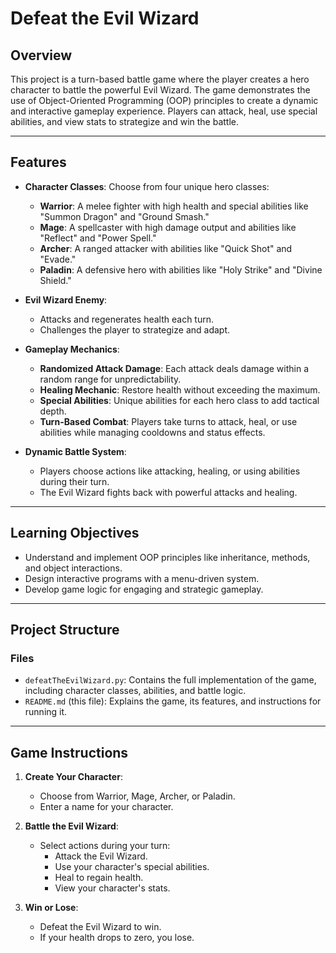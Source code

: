 # Defeat the Evil Wizard

## Overview
This project is a turn-based battle game where the player creates a hero character to battle the powerful Evil Wizard. The game demonstrates the use of Object-Oriented Programming (OOP) principles to create a dynamic and interactive gameplay experience. Players can attack, heal, use special abilities, and view stats to strategize and win the battle.

---

## Features

- **Character Classes**: Choose from four unique hero classes:
  - **Warrior**: A melee fighter with high health and special abilities like "Summon Dragon" and "Ground Smash."
  - **Mage**: A spellcaster with high damage output and abilities like "Reflect" and "Power Spell."
  - **Archer**: A ranged attacker with abilities like "Quick Shot" and "Evade."
  - **Paladin**: A defensive hero with abilities like "Holy Strike" and "Divine Shield."

- **Evil Wizard Enemy**:
  - Attacks and regenerates health each turn.
  - Challenges the player to strategize and adapt.

- **Gameplay Mechanics**:
  - **Randomized Attack Damage**: Each attack deals damage within a random range for unpredictability.
  - **Healing Mechanic**: Restore health without exceeding the maximum.
  - **Special Abilities**: Unique abilities for each hero class to add tactical depth.
  - **Turn-Based Combat**: Players take turns to attack, heal, or use abilities while managing cooldowns and status effects.

- **Dynamic Battle System**:
  - Players choose actions like attacking, healing, or using abilities during their turn.
  - The Evil Wizard fights back with powerful attacks and healing.

---

## Learning Objectives
- Understand and implement OOP principles like inheritance, methods, and object interactions.
- Design interactive programs with a menu-driven system.
- Develop game logic for engaging and strategic gameplay.

---

## Project Structure

### Files
- `defeatTheEvilWizard.py`: Contains the full implementation of the game, including character classes, abilities, and battle logic.
- `README.md` (this file): Explains the game, its features, and instructions for running it.

---

## Game Instructions

1. **Create Your Character**:
   - Choose from Warrior, Mage, Archer, or Paladin.
   - Enter a name for your character.

2. **Battle the Evil Wizard**:
   - Select actions during your turn:
     - Attack the Evil Wizard.
     - Use your character's special abilities.
     - Heal to regain health.
     - View your character's stats.

3. **Win or Lose**:
   - Defeat the Evil Wizard to win.
   - If your health drops to zero, you lose.